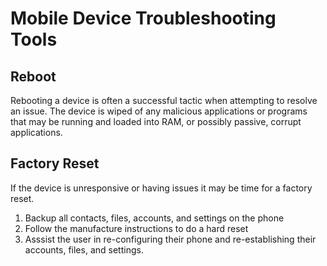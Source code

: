 # Mobile Device Troubleshooting Tools

## Reboot

Rebooting a device is often a successful tactic when attempting to resolve an issue. The device is wiped of any malicious applications or programs that may be running and loaded into RAM, or possibly passive, corrupt applications.

## Factory Reset

If the device is unresponsive or having issues it may be time for a factory reset.

1. Backup all contacts, files, accounts, and settings on the phone
2. Follow the manufacture instructions to do a hard reset
3. Asssist the user in re-configuring their phone and re-establishing their accounts, files, and settings.

